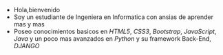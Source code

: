 - Hola,bienvenido
- Soy un estudiante de Ingeniera en Informatica con ansias de aprender mas y mas
- Poseo conocimientos basicos en *HTML5*, *CSS3*, *Bootstrap*, *JavaScript*, *Java* y un poco mas avanzados en *Python* y su framework Back-End, *DJANGO*

